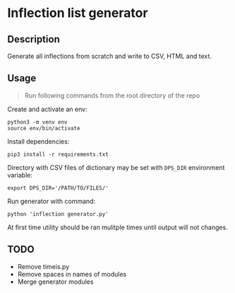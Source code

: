 # Inflection list generator

## Description

Generate all inflections from scratch and write to CSV, HTML and text.

## Usage

> Run following commands from the root directory of the repo

Create and activate an env:

```shell
python3 -m venv env
source env/bin/activate
```

Install dependencies:

```shell
pip3 install -r requirements.txt
```

Directory with CSV files of dictionary may be set with `DPS_DIR` environment
variable:

```shell
export DPS_DIR='/PATH/TO/FILES/'
```

Run generator with command:

```shell
python 'inflection generator.py'
```

At first time utility should be ran mulitple times until output will not
changes.

## TODO

- Remove timeis.py
- Remove spaces in names of modules
- Merge generator modules
